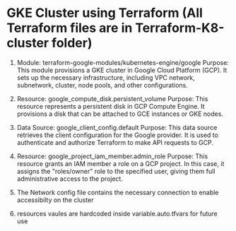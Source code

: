 # GKE Cluster using Terraform (All Terraform files are in Terraform-K8-cluster folder)

1. Module: terraform-google-modules/kubernetes-engine/google
   Purpose: This module provisions a GKE cluster in Google Cloud Platform (GCP). It sets up the necessary infrastructure, including VPC network, subnetwork, cluster, node pools, and other configurations.

2. Resource: google_compute_disk.persistent_volume
   Purpose: This resource represents a persistent disk in GCP Compute Engine. It provisions a disk that can be attached to GCE instances or GKE nodes.

3. Data Source: google_client_config.default
   Purpose: This data source retrieves the client configuration for the Google provider. It is used to authenticate and authorize Terraform to make API requests to GCP.

4. Resource: google_project_iam_member.admin_role
   Purpose: This resource grants an IAM member a role on a GCP project. In this case, it assigns the "roles/owner" role to the specified user, giving them full administrative access to the project.

5. The Network config file contains the necessary connection to enable accessibilty on the cluster

6. resources vaules are hardcoded inside variable.auto.tfvars for future use
